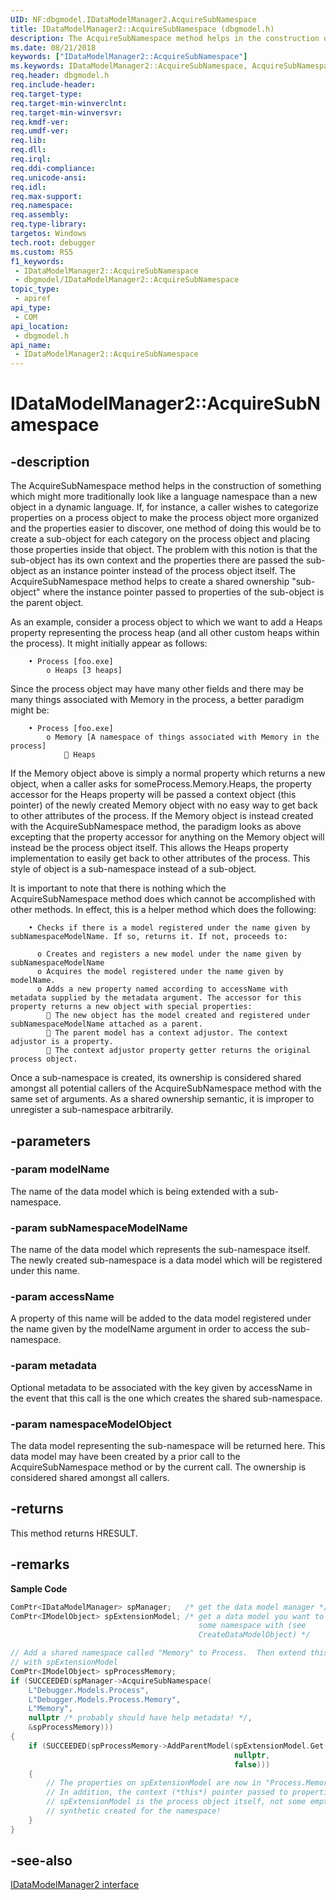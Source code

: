 ```yaml
---
UID: NF:dbgmodel.IDataModelManager2.AcquireSubNamespace
title: IDataModelManager2::AcquireSubNamespace (dbgmodel.h)
description: The AcquireSubNamespace method helps in the construction of something which might more traditionally look like a language namespace than a new object in a dynamic language.
ms.date: 08/21/2018
keywords: ["IDataModelManager2::AcquireSubNamespace"]
ms.keywords: IDataModelManager2::AcquireSubNamespace, AcquireSubNamespace, IDataModelManager2.AcquireSubNamespace, IDataModelManager2::AcquireSubNamespace, IDataModelManager2.AcquireSubNamespace
req.header: dbgmodel.h
req.include-header: 
req.target-type: 
req.target-min-winverclnt: 
req.target-min-winversvr: 
req.kmdf-ver: 
req.umdf-ver: 
req.lib: 
req.dll: 
req.irql: 
req.ddi-compliance: 
req.unicode-ansi: 
req.idl: 
req.max-support: 
req.namespace: 
req.assembly: 
req.type-library: 
targetos: Windows
tech.root: debugger
ms.custom: RS5
f1_keywords:
 - IDataModelManager2::AcquireSubNamespace
 - dbgmodel/IDataModelManager2::AcquireSubNamespace
topic_type:
 - apiref
api_type:
 - COM
api_location:
 - dbgmodel.h
api_name:
 - IDataModelManager2::AcquireSubNamespace
---
```


# IDataModelManager2::AcquireSubNamespace


## -description

The AcquireSubNamespace method helps in the construction of something which might more traditionally look like a language namespace than a new object in a dynamic language. If, for instance, a caller wishes to categorize properties on a process object to make the process object more organized and the properties easier to discover, one method of doing this would be to create a sub-object for each category on the process object and placing those properties inside that object. The problem with this notion is that the sub-object has its own context and the properties there are passed the sub-object as an instance pointer instead of the process object itself. The AcquireSubNamespace method helps to create a shared ownership "sub-object" where the instance pointer passed to properties of the sub-object is the parent object. 

As an example, consider a process object to which we want to add a Heaps property representing the process heap (and all other custom heaps within the process). It might initially appear as follows: 

```text
    • Process [foo.exe] 
        o Heaps [3 heaps]
```

Since the process object may have many other fields and there may be many things associated with Memory in the process, a better paradigm might be: 

```text
    • Process [foo.exe] 
        o Memory [A namespace of things associated with Memory in the process] 
             Heaps   
```

If the Memory object above is simply a normal property which returns a new object, when a caller asks for someProcess.Memory.Heaps, the property accessor for the Heaps property will be passed a context object (this pointer) of the newly created Memory object with no easy way to get back to other attributes of the process. If the Memory object is instead created with the AcquireSubNamespace method, the paradigm looks as above excepting that the property accessor for anything on the Memory object will instead be the process object itself. This allows the Heaps property implementation to easily get back to other attributes of the process. This style of object is a sub-namespace instead of a sub-object. 

It is important to note that there is nothing which the AcquireSubNamespace method does which cannot be accomplished with other methods. In effect, this is a helper method which does the following: 

```text
    • Checks if there is a model registered under the name given by subNamespaceModelName. If so, returns it. If not, proceeds to: 

      o Creates and registers a new model under the name given by subNamespaceModelName
      o Acquires the model registered under the name given by modelName.
      o Adds a new property named according to accessName with metadata supplied by the metadata argument. The accessor for this property returns a new object with special properties: 
         The new object has the model created and registered under subNamespaceModelName attached as a parent.
         The parent model has a context adjustor. The context adjustor is a property.
         The context adjustor property getter returns the original process object.
```

Once a sub-namespace is created, its ownership is considered shared amongst all potential callers of the AcquireSubNamespace method with the same set of arguments. As a shared ownership semantic, it is improper to unregister a sub-namespace arbitrarily.

## -parameters

### -param modelName

The name of the data model which is being extended with a sub-namespace.

### -param subNamespaceModelName

The name of the data model which represents the sub-namespace itself. The newly created sub-namespace is a data model which will be registered under this name.

### -param accessName

A property of this name will be added to the data model registered under the name given by the modelName argument in order to access the sub-namespace.

### -param metadata

Optional metadata to be associated with the key given by accessName in the event that this call is the one which creates the shared sub-namespace.

### -param namespaceModelObject

The data model representing the sub-namespace will be returned here. This data model may have been created by a prior call to the AcquireSubNamespace method or by the current call. The ownership is considered shared amongst all callers.

## -returns

This method returns HRESULT.

## -remarks

**Sample Code**

```cpp
ComPtr<IDataModelManager> spManager;   /* get the data model manager */
ComPtr<IModelObject> spExtensionModel; /* get a data model you want to extend 
                                          some namespace with (see
                                          CreateDataModelObject) */

// Add a shared namespace called "Memory" to Process.  Then extend this namespace 
// with spExtensionModel
ComPtr<IModelObject> spProcessMemory;
if (SUCCEEDED(spManager->AcquireSubNamespace(
    L"Debugger.Models.Process", 
    L"Debugger.Models.Process.Memory", 
    L"Memory", 
    nullptr /* probably should have help metadata! */, 
    &spProcessMemory)))
{
    if (SUCCEEDED(spProcessMemory->AddParentModel(spExtensionModel.Get(), 
                                                  nullptr, 
                                                  false)))
    {
        // The properties on spExtensionModel are now in "Process.Memory.*"
        // In addition, the context (*this*) pointer passed to properties on
        // spExtensionModel is the process object itself, not some empty 
        // synthetic created for the namespace!
    }
}
```

## -see-also

[IDataModelManager2 interface](nn-dbgmodel-idatamodelmanager2.md)

